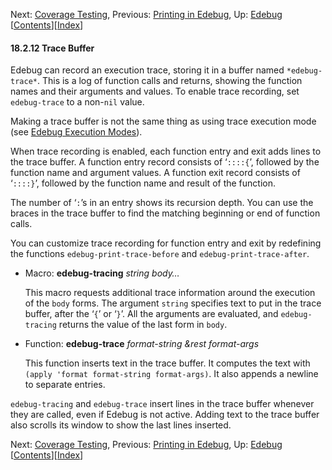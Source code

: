 <!-- This is the GNU Emacs Lisp Reference Manual
corresponding to Emacs version 27.2.

Copyright (C) 1990-1996, 1998-2021 Free Software Foundation,
Inc.

Permission is granted to copy, distribute and/or modify this document
under the terms of the GNU Free Documentation License, Version 1.3 or
any later version published by the Free Software Foundation; with the
Invariant Sections being "GNU General Public License," with the
Front-Cover Texts being "A GNU Manual," and with the Back-Cover
Texts as in (a) below.  A copy of the license is included in the
section entitled "GNU Free Documentation License."

(a) The FSF's Back-Cover Text is: "You have the freedom to copy and
modify this GNU manual.  Buying copies from the FSF supports it in
developing GNU and promoting software freedom." -->

<!-- Created by GNU Texinfo 6.7, http://www.gnu.org/software/texinfo/ -->

Next: [Coverage Testing](Coverage-Testing.html), Previous: [Printing in Edebug](Printing-in-Edebug.html), Up: [Edebug](Edebug.html)   \[[Contents](index.html#SEC_Contents "Table of contents")]\[[Index](Index.html "Index")]

#### 18.2.12 Trace Buffer

Edebug can record an execution trace, storing it in a buffer named `*edebug-trace*`. This is a log of function calls and returns, showing the function names and their arguments and values. To enable trace recording, set `edebug-trace` to a non-`nil` value.

Making a trace buffer is not the same thing as using trace execution mode (see [Edebug Execution Modes](Edebug-Execution-Modes.html)).

When trace recording is enabled, each function entry and exit adds lines to the trace buffer. A function entry record consists of ‘`::::{`’, followed by the function name and argument values. A function exit record consists of ‘`::::}`’, followed by the function name and result of the function.

The number of ‘`:`’s in an entry shows its recursion depth. You can use the braces in the trace buffer to find the matching beginning or end of function calls.

You can customize trace recording for function entry and exit by redefining the functions `edebug-print-trace-before` and `edebug-print-trace-after`.

*   Macro: **edebug-tracing** *string body…*

    This macro requests additional trace information around the execution of the `body` forms. The argument `string` specifies text to put in the trace buffer, after the ‘`{`’ or ‘`}`’. All the arguments are evaluated, and `edebug-tracing` returns the value of the last form in `body`.

<!---->

*   Function: **edebug-trace** *format-string \&rest format-args*

    This function inserts text in the trace buffer. It computes the text with `(apply 'format format-string format-args)`. It also appends a newline to separate entries.

`edebug-tracing` and `edebug-trace` insert lines in the trace buffer whenever they are called, even if Edebug is not active. Adding text to the trace buffer also scrolls its window to show the last lines inserted.

Next: [Coverage Testing](Coverage-Testing.html), Previous: [Printing in Edebug](Printing-in-Edebug.html), Up: [Edebug](Edebug.html)   \[[Contents](index.html#SEC_Contents "Table of contents")]\[[Index](Index.html "Index")]
